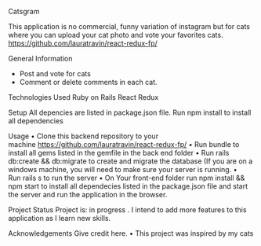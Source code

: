Catsgram

This application is no commercial, funny variation of instagram but for cats where you can upload your cat photo and vote your favorites cats. 
https://github.com/lauratravin/react-redux-fp/


General Information
* Post and vote for cats
* Comment or delete comments in each cat.


Technologies Used
Ruby on Rails React Redux

Setup
All depencies are listed in package.json file. Run npm install to install all dependencies

Usage
	•	Clone this backend repository to your machine https://github.com/lauratravin/react-redux-fp/
	•	Run bundle to install all gems listed in the gemfile in the back end folder
	•	Run rails db:create && db:migrate to create and migrate the database (If you are on a windows machine, you will need to make sure your  server is running. 
	•	Run rails s to run the server
	•	On Your front-end folder run npm install && npm start to install all dependecies listed in the package.json file and start the server and run the application in the browser.

Project Status
Project is: in progress . I intend to add more features to this application as I learn new skills.

Acknowledgements
Give credit here.
	•	This project was inspired by my cats


